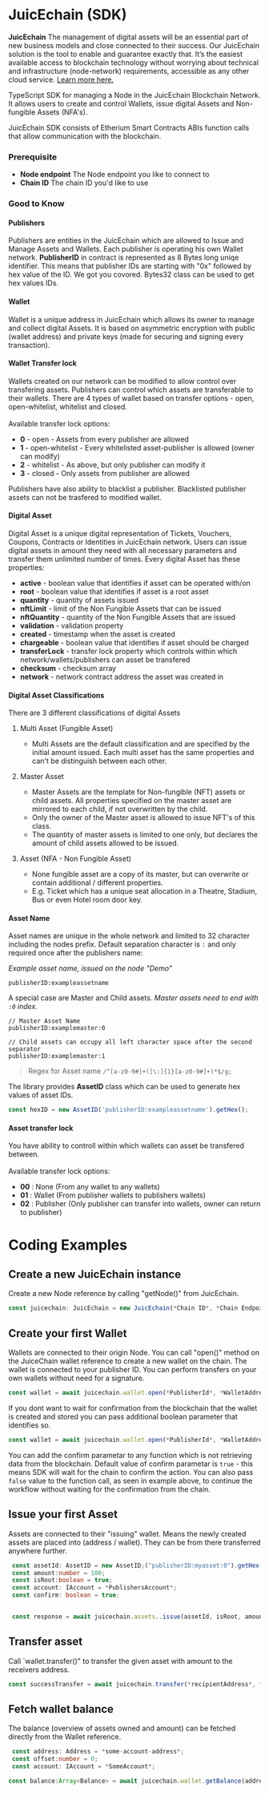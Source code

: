 # JuicEchain (SDK)

**JuicEchain** The management of digital assets will be an essential part of new business models and close connected to 
their success. Our JuicEchain solution is the tool to enable and guarantee exactly that. It’s the easiest available 
access to blockchain technology without worrying about technical and infrastructure (node-network) requirements, 
accessible as any other cloud service. <a href="https://juicecommerce.de/juicechain">Learn more here.</a> 

TypeScript SDK for managing a Node in the JuicEchain Blockchain Network. It allows users to create and control Wallets, issue 
digital Assets and Non-fungible Assets (NFA's).<br />

JuicEchain SDK consists of Etherium Smart Contracts ABIs function calls that allow communication with the blockchain.

### Prerequisite

 - **Node endpoint** The Node endpoint you like to connect to
 - **Chain ID** The chain ID you'd like to use


### Good to Know

#### Publishers
Publishers are entities in the JuicEchain which are allowed to Issue and Manage Assets and Wallets.
Each publisher is operating his own Wallet network.
**PublisherID** in contract is represented as 8 Bytes long uniqe identifier.
This means that publisher IDs are starting with "0x" followed by hex value of the ID. We got you covored. Bytes32 class can be used to get hex values IDs.



#### Wallet
Wallet is a unique address in JuicEchain which allows its owner to manage and collect digital Assets. It is based on 
asymmetric encryption with public (wallet address) and private keys (made for securing and signing every transaction).


#### Wallet Transfer lock
Wallets created on our network can be modified to allow control over transfering assets. Publishers can control which assets are transferable to their wallets. There are 4 types of wallet based on transfer options - open, open-whitelist, whitelist and closed. 
<br>
<br>
Available transfer lock options:

* **0**  - open - Assets from every publisher are allowed
* **1**  - open-whitelist - Every whitelisted asset-publisher is allowed (owner can modify)
* **2**  - whitelist - As above, but only publisher can modify it
* **3**  - closed - Only assets from publisher are allowed

Publishers have also ability to blacklist a publisher. Blacklisted publisher assets can not be trasfered to modified wallet.

#### Digital Asset
Digital Asset is a unique digital representation of Tickets, Vouchers, Coupons, Contracts or Identities in JuicEchain 
network. Users can issue digital assets in amount they need with all necessary parameters and transfer them
unlimited number of times. Every digital Asset has these properties: <br />
* **active** - boolean value that identifies if asset can be operated with/on
* **root** - boolean value that identifies if asset is a root asset
* **quantity** - quantity of assets issued
* **nftLimit** - limit of the Non Fungible Assets that can be issued
* **nftQuantity** - quantity of the Non Fungible Assets that are issued
* **validation** - validation property
* **created** - timestamp when the asset is created
* **chargeable** - boolean value that identifies if asset should be charged
* **transferLock** - transfer lock property which controls within which network/wallets/publishers can asset be transfered
* **checksum** - checksum array
* **network** - network contract address the asset was created in


####  Digital Asset Classifications

There are 3 different classifications of digital Assets
1. Multi Asset (Fungible Asset)
    * Multi Assets are the default classification and are specified by the initial amount issued. Each multi asset has the same
    properties and can't be distinguish between each other. 

2. Master Asset
    * Master Assets are the template for Non-fungible (NFT) assets or child assets. All properties specified
    on the master asset are mirrored to each child, if not overwritten by the child.
    * Only the owner of the Master asset is allowed to issue NFT's of this class.
    * The quantity of master assets is limited to one only, but declares the amount of child assets allowed to be issued.

2. Asset (NFA - Non Fungible Asset)
    * None fungible asset are a copy of its master, but can overwrite or contain additional / different properties.
    * E.g. Ticket which has a unique seat allocation in a Theatre, Stadium, Bus or even Hotel room door key.

#### Asset Name

Asset names are unique in the whole network and limited to 32 character including the nodes prefix.
Default separation character is `:` and only required once after the publishers name:

*Example asset name, issued on the node "Demo"*
 ```
 publisherID:exampleassetname
 ```

A special case are Master and Child assets. *Master assets need to end with  `:0` index.*
 ```
 // Master Asset Name
 publisherID:examplemaster:0

 // Child assets can occupy all left character space after the second separator
 publisherID:examplemaster:1
 ```

 > Regex for Asset name
 > `/^[a-z0-9#]+([\:]{1}[a-z0-9#]+)*$/g;`


The library provides **AssetID** class which can be used to generate hex values of asset IDs.
```typescript
const hexID = new AssetID('publisherID:exampleassetname').getHex();
```

#### Asset transfer lock

You have ability to controll within which wallets can asset be transfered between.
<br><br>
Available transfer lock options:

* **00** : None (From any wallet to any wallets)
* **01** : Wallet (From publisher wallets to publishers wallets)
* **02** : Publisher (Only publisher can transfer into wallets, owner can return to publisher)

# Coding Examples
 ## Create a new JuicEchain instance

Create a new Node reference by calling "getNode()" from JuicEchain.
 ```typescript
const juicechain: JuicEchain = new JuicEchain(*Chain ID*, *Chain Endpoint*);
 ```

## Create your first Wallet

Wallets are connected to their origin Node. You can call "open()" method on the JuiceChain wallet reference
to create a new wallet on the chain. The wallet is connected to your publisher ID. You can perform transfers
on your own wallets without need for a signature.  

```typescript
const wallet = await juicechain.wallet.open(*PublisherId*, *WalletAddress*, *TransferLock*, *IAccount*);
```
If you dont want to wait for confirmation from the blockchain that the wallet is created and stored you can pass additional boolean parameter that identifies so.

```typescript
const wallet = await juicechain.wallet.open(*PublisherId*, *WalletAddress*, *TransferLock*, *IAccount*, false);
```
You can add the confirm parametar to any function which is not retrieving data from the blockchain. Default value of confirm parametar is `true` - this means SDK will wait for the chain to confirm the action. You can also pass `false` value to the function call, as seen in example above, to continue the workflow without waiting for the confirmation from the chain.

## Issue your first Asset

Assets are connected to their "issuing" wallet. Means the newly created assets are placed
into (address / wallet). They can be from there transferred anywhere further.

```typescript
 const assetId: AssetID = new AssetID;("publisherID:myasset:0").getHex();
 const amount:number = 100;
 const isRoot:boolean = true;
 const account: IAccount = *PublishersAccount*;
 const confirm: boolean = true;


 const response = await juicechain.assets..issue(assetId, isRoot, amount, account, confirm);
```

## Transfer asset

Call `wallet.transfer()" to transfer the given asset with amount to the receivers address.

```typescript
const successTransfer = await juicechain.transfer(*recipientAddress*, *assetId*, 1, *senderAccount*, true);
```

## Fetch wallet balance

The balance (overview of assets owned and amount) can be fetched directly from the Wallet reference.

```typescript
 const address: Address = *some-account-address*;
 const offset:number = 0;
 const account: IAccount = *SomeAccount*;

const balance:Array<Balance> = await juicechain.wallet.getBalance(address, offset, account);
```
